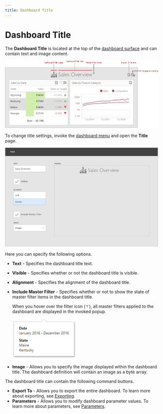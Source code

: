 ```yaml
---
title: Dashboard Title
---
```

# Dashboard Title
The **Dashboard Title** is located at the top of the [dashboard surface](../../../../dashboard-for-web/articles/web-dashboard-designer-mode/ui-elements/dashboard-surface.md) and can contain text and image content.

![wdd-dashboard-title](../../../images/Img126004.png)

To change title settings, invoke the [dashboard menu](../../../../dashboard-for-web/articles/web-dashboard-designer-mode/ui-elements/dashboard-menu.md) and open the **Title** page.

![wdd-title-page](../../../images/Img126668.png)

Here you can specify the following options.
* **Text** - Specifies the dashboard title text.
* **Visible** - Specifies whether or not the dashboard title is visible.
* **Alignment** - Specifies the alignment of the dashboard title.
* **Include Master Filter** - Specifies whether or not to show the state of master filter items in the dashboard title. 
	
	When you hover over the filter icon (![DashboardTitle_MasterFilterIcon](../../../images/Img23138.png)), all master filters applied to the dashboard are displayed in the invoked popup.
	
	![wdd-title-master-filter](../../../images/Img126020.png)
* **Image** - Allows you to specify the image displayed within the dashboard title. The dashboard definition will contain an image as a byte array.

The dashboard title can contain the following command buttons.
* **Export To** - Allows you to export the entire dashboard. To learn more about exporting, see [Exporting](../../../../dashboard-for-web/articles/web-dashboard-designer-mode/exporting.md).
* **Parameters** - Allows you to modify dashboard parameter values. To learn more about parameters, see [Parameters](../../../../dashboard-for-web/articles/web-dashboard-designer-mode/data-analysis/dashboard-parameters.md).